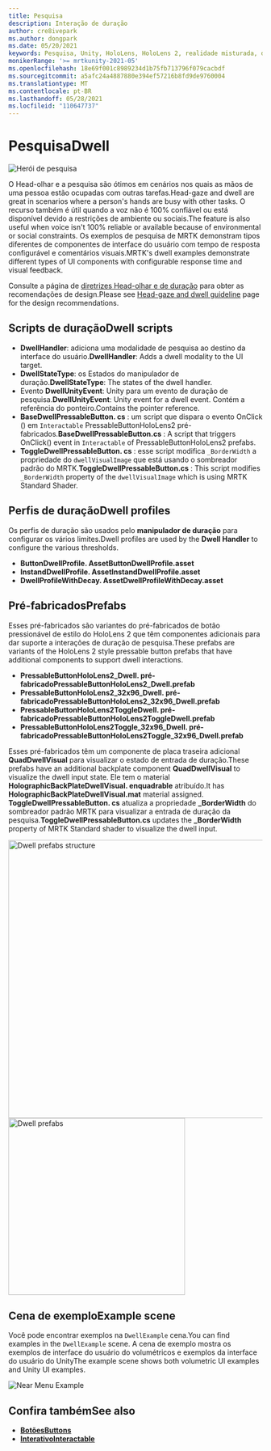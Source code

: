 ```yaml
---
title: Pesquisa
description: Interação de duração
author: cre8ivepark
ms.author: dongpark
ms.date: 05/20/2021
keywords: Pesquisa, Unity, HoloLens, HoloLens 2, realidade misturada, desenvolvimento, MRTK
monikerRange: '>= mrtkunity-2021-05'
ms.openlocfilehash: 18e69f001c8989234d1b75fb713796f079cacbdf
ms.sourcegitcommit: a5afc24a4887880e394ef57216b8fd9de9760004
ms.translationtype: MT
ms.contentlocale: pt-BR
ms.lasthandoff: 05/28/2021
ms.locfileid: "110647737"
---
```

# <a name="dwell"></a><span data-ttu-id="02ecb-104">Pesquisa</span><span class="sxs-lookup"><span data-stu-id="02ecb-104">Dwell</span></span>

![Herói de pesquisa](../images/dwell/MRTK_UX_Dwell.png)

<span data-ttu-id="02ecb-106">O Head-olhar e a pesquisa são ótimos em cenários nos quais as mãos de uma pessoa estão ocupadas com outras tarefas.</span><span class="sxs-lookup"><span data-stu-id="02ecb-106">Head-gaze and dwell are great in scenarios where a person's hands are busy with other tasks.</span></span> <span data-ttu-id="02ecb-107">O recurso também é útil quando a voz não é 100% confiável ou está disponível devido a restrições de ambiente ou sociais.</span><span class="sxs-lookup"><span data-stu-id="02ecb-107">The feature is also useful when voice isn't 100% reliable or available because of environmental or social constraints.</span></span>
<span data-ttu-id="02ecb-108">Os exemplos de pesquisa de MRTK demonstram tipos diferentes de componentes de interface do usuário com tempo de resposta configurável e comentários visuais.</span><span class="sxs-lookup"><span data-stu-id="02ecb-108">MRTK's dwell examples demonstrate different types of UI components with configurable response time and visual feedback.</span></span>

<span data-ttu-id="02ecb-109">Consulte a página de [diretrizes Head-olhar e de duração](/windows/mixed-reality/design/gaze-and-dwell-head) para obter as recomendações de design.</span><span class="sxs-lookup"><span data-stu-id="02ecb-109">Please see [Head-gaze and dwell guideline](/windows/mixed-reality/design/gaze-and-dwell-head) page for the design recommendations.</span></span>

## <a name="dwell-scripts"></a><span data-ttu-id="02ecb-110">Scripts de duração</span><span class="sxs-lookup"><span data-stu-id="02ecb-110">Dwell scripts</span></span>

- <span data-ttu-id="02ecb-111">**DwellHandler**: adiciona uma modalidade de pesquisa ao destino da interface do usuário.</span><span class="sxs-lookup"><span data-stu-id="02ecb-111">**DwellHandler**: Adds a dwell modality to the UI target.</span></span>
- <span data-ttu-id="02ecb-112">**DwellStateType**: os Estados do manipulador de duração.</span><span class="sxs-lookup"><span data-stu-id="02ecb-112">**DwellStateType**: The states of the dwell handler.</span></span>
- <span data-ttu-id="02ecb-113">Evento **DwellUnityEvent**: Unity para um evento de duração de pesquisa.</span><span class="sxs-lookup"><span data-stu-id="02ecb-113">**DwellUnityEvent**: Unity event for a dwell event.</span></span> <span data-ttu-id="02ecb-114">Contém a referência do ponteiro.</span><span class="sxs-lookup"><span data-stu-id="02ecb-114">Contains the pointer reference.</span></span>
- <span data-ttu-id="02ecb-115">**BaseDwellPressableButton. cs** : um script que dispara o evento OnClick () em `Interactable` PressableButtonHoloLens2 pré-fabricados.</span><span class="sxs-lookup"><span data-stu-id="02ecb-115">**BaseDwellPressableButton.cs** : A script that triggers OnClick() event in `Interactable` of PressableButtonHoloLens2 prefabs.</span></span>
- <span data-ttu-id="02ecb-116">**ToggleDwellPressableButton. cs** : esse script modifica `_BorderWidth` a propriedade do `dwellVisualImage` que está usando o sombreador padrão do MRTK.</span><span class="sxs-lookup"><span data-stu-id="02ecb-116">**ToggleDwellPressableButton.cs** : This script modifies `_BorderWidth` property of the `dwellVisualImage` which is using MRTK Standard Shader.</span></span>

## <a name="dwell-profiles"></a><span data-ttu-id="02ecb-117">Perfis de duração</span><span class="sxs-lookup"><span data-stu-id="02ecb-117">Dwell profiles</span></span>
<span data-ttu-id="02ecb-118">Os perfis de duração são usados pelo **manipulador de duração** para configurar os vários limites.</span><span class="sxs-lookup"><span data-stu-id="02ecb-118">Dwell profiles are used by the **Dwell Handler** to configure the various thresholds.</span></span>
- <span data-ttu-id="02ecb-119">**ButtonDwellProfile. Asset**</span><span class="sxs-lookup"><span data-stu-id="02ecb-119">**ButtonDwellProfile.asset**</span></span>
- <span data-ttu-id="02ecb-120">**InstandDwellProfile. Asset**</span><span class="sxs-lookup"><span data-stu-id="02ecb-120">**InstandDwellProfile.asset**</span></span>
- <span data-ttu-id="02ecb-121">**DwellProfileWithDecay. Asset**</span><span class="sxs-lookup"><span data-stu-id="02ecb-121">**DwellProfileWithDecay.asset**</span></span>

## <a name="prefabs"></a><span data-ttu-id="02ecb-122">Pré-fabricados</span><span class="sxs-lookup"><span data-stu-id="02ecb-122">Prefabs</span></span>

<span data-ttu-id="02ecb-123">Esses pré-fabricados são variantes do pré-fabricados de botão pressionável de estilo do HoloLens 2 que têm componentes adicionais para dar suporte a interações de duração de pesquisa.</span><span class="sxs-lookup"><span data-stu-id="02ecb-123">These prefabs are variants of the HoloLens 2 style pressable button prefabs that have additional components to support dwell interactions.</span></span>

- <span data-ttu-id="02ecb-124">**PressableButtonHoloLens2_Dwell. pré-fabricado**</span><span class="sxs-lookup"><span data-stu-id="02ecb-124">**PressableButtonHoloLens2_Dwell.prefab**</span></span>
- <span data-ttu-id="02ecb-125">**PressableButtonHoloLens2_32x96_Dwell. pré-fabricado**</span><span class="sxs-lookup"><span data-stu-id="02ecb-125">**PressableButtonHoloLens2_32x96_Dwell.prefab**</span></span>
- <span data-ttu-id="02ecb-126">**PressableButtonHoloLens2ToggleDwell. pré-fabricado**</span><span class="sxs-lookup"><span data-stu-id="02ecb-126">**PressableButtonHoloLens2ToggleDwell.prefab**</span></span>
- <span data-ttu-id="02ecb-127">**PressableButtonHoloLens2Toggle_32x96_Dwell. pré-fabricado**</span><span class="sxs-lookup"><span data-stu-id="02ecb-127">**PressableButtonHoloLens2Toggle_32x96_Dwell.prefab**</span></span>

<span data-ttu-id="02ecb-128">Esses pré-fabricados têm um componente de placa traseira adicional **QuadDwellVisual** para visualizar o estado de entrada de duração.</span><span class="sxs-lookup"><span data-stu-id="02ecb-128">These prefabs have an additional backplate component **QuadDwellVisual** to visualize the dwell input state.</span></span> <span data-ttu-id="02ecb-129">Ele tem o material **HolographicBackPlateDwellVisual. enquadrable** atribuído.</span><span class="sxs-lookup"><span data-stu-id="02ecb-129">It has **HolographicBackPlateDwellVisual.mat** material assigned.</span></span> <span data-ttu-id="02ecb-130">**ToggleDwellPressableButton. cs** atualiza a propriedade **_BorderWidth** do sombreador padrão MRTK para visualizar a entrada de duração da pesquisa.</span><span class="sxs-lookup"><span data-stu-id="02ecb-130">**ToggleDwellPressableButton.cs** updates the **_BorderWidth** property of MRTK Standard shader to visualize the dwell input.</span></span>

<img src="../images/dwell/MRTK_UX_Dwell_Prefabs_Structure.png" alt="Dwell prefabs structure" width="550px">
<img src="../images/dwell/MRTK_UX_Dwell_Prefabs.png" alt="Dwell prefabs" width="350px">

## <a name="example-scene"></a><span data-ttu-id="02ecb-131">Cena de exemplo</span><span class="sxs-lookup"><span data-stu-id="02ecb-131">Example scene</span></span>

<span data-ttu-id="02ecb-132">Você pode encontrar exemplos na `DwellExample` cena.</span><span class="sxs-lookup"><span data-stu-id="02ecb-132">You can find examples in the `DwellExample` scene.</span></span> <span data-ttu-id="02ecb-133">A cena de exemplo mostra os exemplos de interface do usuário do volumétricos e exemplos da interface do usuário do Unity</span><span class="sxs-lookup"><span data-stu-id="02ecb-133">The example scene shows both volumetric UI examples and Unity UI examples.</span></span>

<img src="../images/dwell/MRTK_UX_Dwell_Examples.png" alt="Near Menu Example">

## <a name="see-also"></a><span data-ttu-id="02ecb-134">Confira também</span><span class="sxs-lookup"><span data-stu-id="02ecb-134">See also</span></span>

- [<span data-ttu-id="02ecb-135">**Botões**</span><span class="sxs-lookup"><span data-stu-id="02ecb-135">**Buttons**</span></span>](button.md)
- [<span data-ttu-id="02ecb-136">**Interativo**</span><span class="sxs-lookup"><span data-stu-id="02ecb-136">**Interactable**</span></span>](interactable.md)

